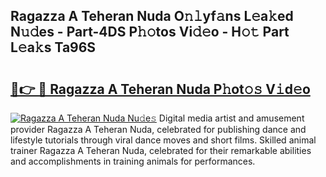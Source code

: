 ## Ragazza A Teheran Nuda O𝚗𝚕yf𝚊ns L𝚎a𝚔ed N𝚞𝚍es - Part-4DS P𝚑𝚘tos Vi𝚍𝚎o - H𝚘𝚝 Part L𝚎a𝚔s Ta96S

# <h2><a href="http://kf3d2ua.oniu.top/?m=Ragazza+A+Teheran+Nuda">🔗👉 🔴 Ragazza A Teheran Nuda P𝚑ot𝚘𝚜 V𝚒d𝚎o</a></h2>

[![Ragazza A Teheran Nuda Nu𝚍e𝚜](https://i.imgur.com/0qMVB7G.gif)](http://kf3d2ua.oniu.top/?m=Ragazza+A+Teheran+Nuda)
Digital media artist and amusement provider Ragazza A Teheran Nuda, celebrated for publishing dance and lifestyle tutorials through viral dance moves and short films. Skilled animal trainer Ragazza A Teheran Nuda, celebrated for their remarkable abilities and accomplishments in training animals for performances.  
